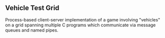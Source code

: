 ## Vehicle Test Grid

Process-based client-server implementation of a game involving "vehicles" on a grid spanning multiple C programs which communicate via message queues and named pipes.

